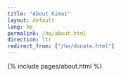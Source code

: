 ```yaml
---
title: "About Kimai"
layout: default
lang: he
permalink: /he/about.html
direction: ltr
redirect_from: ["/he/donate.html"]
---
```


{% include pages/about.html %}
